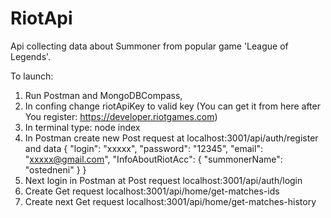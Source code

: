 # RiotApi
Api collecting data about Summoner from popular game 'League of Legends'.

To launch:

1) Run Postman and MongoDBCompass,
2) In confing change riotApiKey to valid key (You can get it from here after You register: https://developer.riotgames.com)
3) In terminal type: node index
4) In Postman create new Post request at localhost:3001/api/auth/register and data {
    "login": "xxxxx",
    "password": "12345",
    "email": "xxxxx@gmail.com",
    "InfoAboutRiotAcc": {
        "summonerName": "ostedneni"
        }
}
5) Next login in Postman at Post request localhost:3001/api/auth/login
6) Create Get request localhost:3001/api/home/get-matches-ids
7) Create next Get request localhost:3001/api/home/get-matches-history
